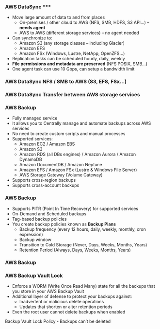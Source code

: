 ### AWS DataSync ***
- Move large amount of data to and from places
    - On-premises / other cloud to AWS (NFS, SMB, HDFS, S3 API…) – **needs agent**
    - AWS to AWS (different storage services) – no agent needed
- Can synchronize to:
    - Amazon S3 (any storage classes – including Glacier)
    - Amazon EFS
    - Amazon FSx (Windows, Lustre, NetApp, OpenZFS...)
- Replication tasks can be scheduled hourly, daily, weekly
- **File permissions and metadata are preserved** (NFS POSIX, SMB…)
- One agent task can use 10 Gbps, can setup a bandwidth limit

### AWS DataSync NFS / SMB to AWS (S3, EFS, FSx…)

### AWS DataSync Transfer between AWS storage services

### AWS Backup
- Fully managed service
- It allows you to Centrally manage and automate backups across AWS services
- No need to create custom scripts and manual processes
- Supported services:
    - Amazon EC2 / Amazon EBS
    - Amazon S3
    - Amazon RDS (all DBs engines) / Amazon Aurora / Amazon DynamoDB
    - Amazon DocumentDB / Amazon Neptune
    - Amazon EFS / Amazon FSx (Lustre & Windows File Server)
    - AWS Storage Gateway (Volume Gateway)
- Supports cross-region backups
- Supports cross-account backups

### AWS Backup
- Supports PITR (Point In Time Recovery) for supported services
- On-Demand and Scheduled backups
- Tag-based backup policies
- You create backup policies known as **Backup Plans**
    - Backup frequency (every 12 hours, daily, weekly, monthly, cron expression)
    - Backup window
    - Transition to Cold Storage (Never, Days, Weeks, Months, Years)
    - Retention Period (Always, Days, Weeks, Months, Years)

### AWS Backup

### AWS Backup Vault Lock
- Enforce a WORM (Write Once Read Many) state for all the backups that you store in your AWS Backup Vault
- Additional layer of defense to protect your backups against:
    - Inadvertent or malicious delete operations
    - Updates that shorten or alter retention periods
- Even the root user cannot delete backups when enabled

Backup Vault Lock Policy - Backups can’t be deleted